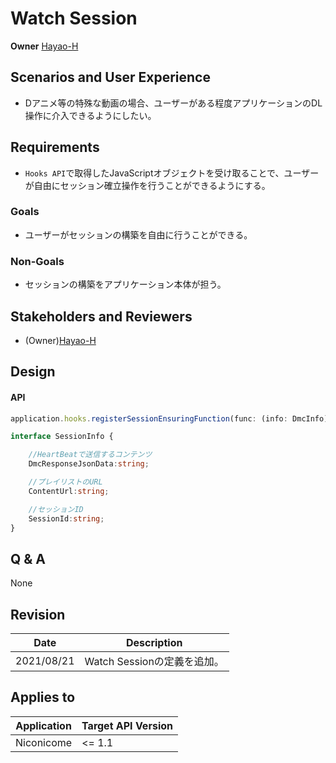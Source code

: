 # Watch Session

**Owner** [Hayao-H](https://github.com/Hayao-H)

## Scenarios and User Experience
- Dアニメ等の特殊な動画の場合、ユーザーがある程度アプリケーションのDL操作に介入できるようにしたい。

## Requirements
- ```Hooks API```で取得したJavaScriptオブジェクトを受け取ることで、ユーザーが自由にセッション確立操作を行うことができるようにする。

### Goals
- ユーザーがセッションの構築を自由に行うことができる。

### Non-Goals
- セッションの構築をアプリケーション本体が担う。

## Stakeholders and Reviewers
- (Owner)[Hayao-H](https://github.com/Hayao-H)

## Design

#### API
```TypeScript
application.hooks.registerSessionEnsuringFunction(func: (info: DmcInfo) => SessionInfo): void;

interface SessionInfo {

    //HeartBeatで送信するコンテンツ
    DmcResponseJsonData:string;

    //プレイリストのURL
    ContentUrl:string;

    //セッションID
    SessionId:string;
}
```

## Q & A
None

## Revision
Date | Description
:---:| :---:
2021/08/21 | Watch Sessionの定義を追加。

## Applies to
Application | Target API Version
:--: | --
Niconicome | <= 1.1